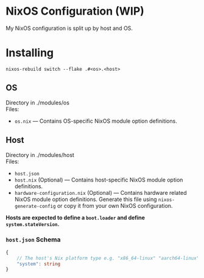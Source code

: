# NixOS Configuration (WIP)

My NixOS configuration is split up by host and OS.

# Installing

```
nixos-rebuild switch --flake .#<os>.<host>
``` 

## OS

Directory in ./modules/os  
Files:
* `os.nix` — Contains OS-specific NixOS module option definitions.

## Host

Directory in ./modules/host  
Files:  
* `host.json`
* `host.nix` (Optional) — Contains host-specific NixOS module option definitions.
* `hardware-configuration.nix` (Optional) — Contains hardware related NixOS module option definitions. Generate this file using `nixos-generate-config` or copy it from your own NixOS configuration.  

**Hosts are expected to define a `boot.loader` and define `system.stateVersion`.**

### `host.json` Schema

```ts
{
    // The host's Nix platform type e.g. "x86_64-linux" "aarch64-linux".
    "system": string
}
```